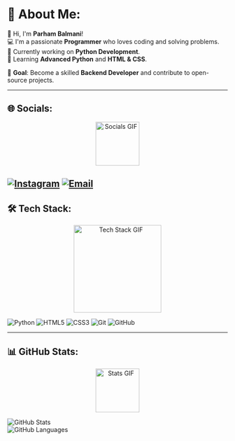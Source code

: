 # 💫 About Me:
👋 Hi, I'm **Parham Balmani**!  
💻 I'm a passionate **Programmer** who loves coding and solving problems.  
🔭 Currently working on **Python Development**.  
🌱 Learning **Advanced Python** and **HTML & CSS**.  

🎯 **Goal**: Become a skilled **Backend Developer** and contribute to open-source projects.  

---

## 🌐 Socials:
<div align="center">
  <img src="https://media.giphy.com/media/LnQjpWaON8nhr21vNW/giphy.gif" width="100" alt="Socials GIF">
</div>

[![Instagram](https://img.shields.io/badge/Instagram-%23E4405F.svg?logo=Instagram&logoColor=white)](https://instagram.com/parhambalmani) 
[![Email](https://img.shields.io/badge/Email-D14836?logo=gmail&logoColor=white)](mailto:parhambalmani.dev@gmail.com)
---

## 🛠️ Tech Stack:
<div align="center">
  <img src="https://media.giphy.com/media/coxQHKASG60HrHtvkt/giphy.gif" width="200" alt="Tech Stack GIF">
</div>

![Python](https://img.shields.io/badge/python-3670A0?style=for-the-badge&logo=python&logoColor=ffdd54)
![HTML5](https://img.shields.io/badge/html5-%23E34F26.svg?style=for-the-badge&logo=html5&logoColor=white)
![CSS3](https://img.shields.io/badge/css3-%231572B6.svg?style=for-the-badge&logo=css3&logoColor=white)
![Git](https://img.shields.io/badge/git-%23F05033.svg?style=for-the-badge&logo=git&logoColor=white)
![GitHub](https://img.shields.io/badge/github-%23121011.svg?style=for-the-badge&logo=github&logoColor=white)

---

## 📊 GitHub Stats:
<div align="center">
  <img src="https://media.giphy.com/media/ZVik7pBtu9dNS/giphy.gif" width="100" alt="Stats GIF">
</div>

![GitHub Stats](https://github-readme-stats.vercel.app/api?username=ParhamBalmani&theme=dark&hide_border=false&include_all_commits=false&count_private=false)<br/>
![GitHub Languages](https://github-readme-stats.vercel.app/api/top-langs/?username=ParhamBalmani&theme=dark&hide_border=false&include_all_commits=false&count_private=false&layout=compact)